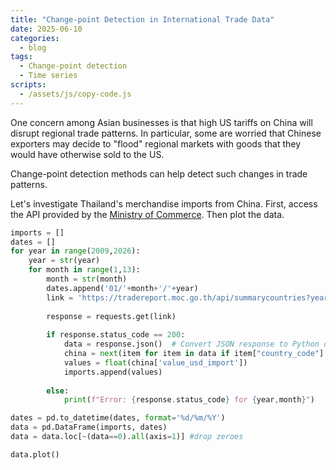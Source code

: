 ```yaml
---
title: "Change-point Detection in International Trade Data"
date: 2025-06-10
categories:
  - blog
tags:
  - Change-point detection
  - Time series
scripts:
  - /assets/js/copy-code.js
---
```



One concern among Asian businesses is that high US tariffs on China will disrupt regional trade patterns. In particular, some are worried that Chinese exporters may decide to "flood" regional markets with goods that they would have otherwise sold to the US.

Change-point detection methods can help detect such changes in trade patterns.

Let's investigate Thailand's merchandise imports from China. First, access the API provided by the [Ministry of Commerce](https://tradereport.moc.go.th/opendata/summarycountries). Then plot the data.

```python
imports = []
dates = []
for year in range(2009,2026):
    year = str(year)
    for month in range(1,13):
        month = str(month)
        dates.append('01/'+month+'/'+year)
        link = 'https://tradereport.moc.go.th/api/summarycountries?year='+year+'&month='+month+'&limit=0'
        
        response = requests.get(link)
        
        if response.status_code == 200:
            data = response.json()  # Convert JSON response to Python dictionary
            china = next(item for item in data if item["country_code"] == "CN")
            values = float(china['value_usd_import'])
            imports.append(values)
            
        else:
            print(f"Error: {response.status_code} for {year,month}")

dates = pd.to_datetime(dates, format='%d/%m/%Y')
data = pd.DataFrame(imports, dates)
data = data.loc[~(data==0).all(axis=1)] #drop zeroes

data.plot()    
```


